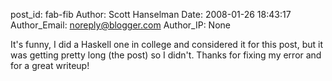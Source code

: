 post_id: fab-fib
Author: Scott Hanselman
Date: 2008-01-26 18:43:17
Author_Email: noreply@blogger.com
Author_IP: None

It's funny, I did a Haskell one in college and considered it for this post,
but it was getting pretty long (the post) so I didn't. Thanks for fixing my
error and for a great writeup!
